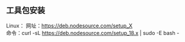 ## 工具包安装
Linux：
网址：https://deb.nodesource.com/setup_X  
命令：curl -sL https://deb.nodesource.com/setup_18.x | sudo -E bash -  
